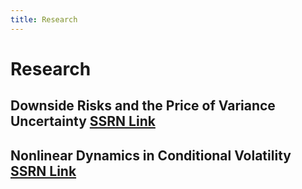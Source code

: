 ```yaml
---
title: Research
---
```


# Research

## Downside Risks and the Price of Variance Uncertainty [SSRN Link](https://papers.ssrn.com/sol3/papers.cfm?abstract_id=3116676 "SSRN Link")

## Nonlinear Dynamics in Conditional Volatility [SSRN Link](https://papers.ssrn.com/sol3/papers.cfm?abstract_id=3575458 "SSRN Link")
